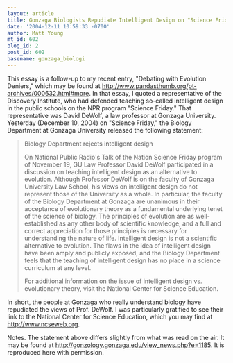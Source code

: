 ```yaml
---
layout: article
title: Gonzaga Biologists Repudiate Intelligent Design on "Science Friday"
date: '2004-12-11 10:59:33 -0700'
author: Matt Young
mt_id: 602
blog_id: 2
post_id: 602
basename: gonzaga_biologi
---
```

This essay is a follow-up to my recent entry, "Debating with Evolution Deniers," which may be found at http://www.pandasthumb.org/pt-archives/000632.html#more.  In that essay, I quoted a representative of the Discovery Institute, who had defended teaching so-called intelligent design in the public schools on the NPR program "Science Friday." That representative was David DeWolf, a law professor at Gonzaga University.  Yesterday (December 10, 2004) on "Science Friday," the Biology Department at Gonzaga University released the following statement:

> Biology Department rejects intelligent design
> 
> On National Public Radio's Talk of the Nation Science Friday program of November 19, GU Law Professor David DeWolf participated in a discussion on teaching intelligent design as an alternative to evolution. Although Professor DeWolf is on the faculty of Gonzaga University Law School, his views on intelligent design do not represent those of the University as a whole. In particular, the faculty of the Biology Department at Gonzaga are unanimous in their acceptance of evolutionary theory as a fundamental underlying tenet of the science of biology. The principles of evolution are as well-established as any other body of scientific knowledge, and a full and correct appreciation for those principles is necessary for understanding the nature of life. Intelligent design is not a scientific alternative to evolution. The flaws in the idea of intelligent design have been amply and publicly exposed, and the Biology Department feels that the teaching of intelligent design has no place in a science curriculum at any level.
> 
> For additional information on the issue of intelligent design vs. evolutionary theory, visit the National Center for Science Education.

In short, the people at Gonzaga who really understand biology have repudiated the views of Prof. DeWolf.  I was particularly gratified to see their link to the National Center for Science Education, which you may find at http://www.ncseweb.org.

Notes.   The statement above differs slightly from what was read on the air.  It may be found at http://gonzology.gonzaga.edu/view_news.php?e=1185.  It is reproduced here with permission.
